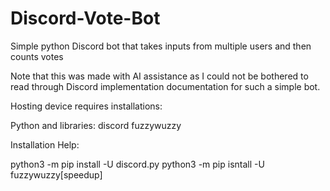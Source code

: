 # Discord-Vote-Bot
Simple python Discord bot that takes inputs from multiple users and then counts votes

Note that this was made with AI assistance as I could not be bothered to read through Discord implementation documentation
for such a simple bot.

Hosting device requires installations:

Python
and libraries:
  discord
  fuzzywuzzy

Installation Help:

python3 -m pip install -U discord.py
python3 -m pip isntall -U fuzzywuzzy[speedup]
